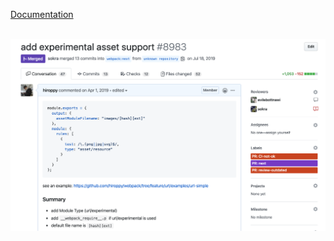 [Documentation](https://webpack.js.org/guides/asset-modules/)

<br />

<img src="../images/pr.png" className="pr"/>
